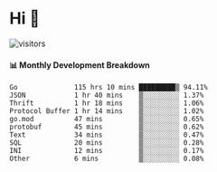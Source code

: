 # Hi 👋
 
![visitors](https://visitor-badge.glitch.me/badge?page_id=sorcererxw.sorcererx)

#### 📊 Monthly Development Breakdown

<!--START_SECTION:waka-->
```text
Go              115 hrs 10 mins █████████▒ 94.11%
JSON            1 hr 40 mins    ▒░░░░░░░░░ 1.37%
Thrift          1 hr 18 mins    ▒░░░░░░░░░ 1.06%
Protocol Buffer 1 hr 14 mins    ▒░░░░░░░░░ 1.02%
go.mod          47 mins         ▒░░░░░░░░░ 0.65%
protobuf        45 mins         ▒░░░░░░░░░ 0.62%
Text            34 mins         ▒░░░░░░░░░ 0.47%
SQL             20 mins         ▒░░░░░░░░░ 0.28%
INI             12 mins         ▒░░░░░░░░░ 0.17%
Other           6 mins          ▒░░░░░░░░░ 0.08%
```
<!--END_SECTION:waka-->
